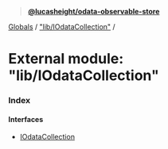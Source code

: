 > **[@lucasheight/odata-observable-store](../README.md)**

[Globals](../globals.md) / ["lib/IOdataCollection"](_lib_iodatacollection_.md) /

# External module: "lib/IOdataCollection"

### Index

#### Interfaces

* [IOdataCollection](../interfaces/_lib_iodatacollection_.iodatacollection.md)